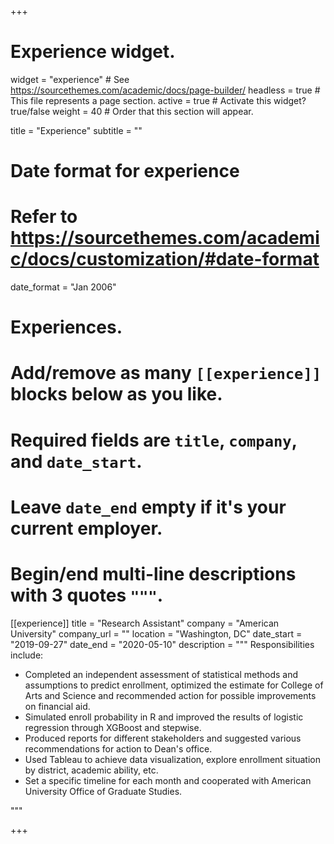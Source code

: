 +++
# Experience widget.
widget = "experience"  # See https://sourcethemes.com/academic/docs/page-builder/
headless = true  # This file represents a page section.
active = true  # Activate this widget? true/false
weight = 40  # Order that this section will appear.

title = "Experience"
subtitle = ""

# Date format for experience
#   Refer to https://sourcethemes.com/academic/docs/customization/#date-format
date_format = "Jan 2006"

# Experiences.
#   Add/remove as many `[[experience]]` blocks below as you like.
#   Required fields are `title`, `company`, and `date_start`.
#   Leave `date_end` empty if it's your current employer.
#   Begin/end multi-line descriptions with 3 quotes `"""`.
[[experience]]
  title = "Research Assistant"
  company = "American University"
  company_url = ""
  location = "Washington, DC"
  date_start = "2019-09-27"
  date_end = "2020-05-10"
  description = """
  Responsibilities include:
  
  * Completed an independent assessment of statistical methods and assumptions to predict enrollment, optimized the estimate for College of Arts and Science and recommended action for possible improvements on financial aid.
  * Simulated enroll probability in R and improved the results of logistic regression through XGBoost and stepwise.
  * Produced reports for different stakeholders and suggested various recommendations for action to Dean's office.
  * Used Tableau to achieve data visualization, explore enrollment situation by district, academic ability, etc.
  * Set a specific timeline for each month and cooperated with American University Office of Graduate Studies. 
  
"""

+++
